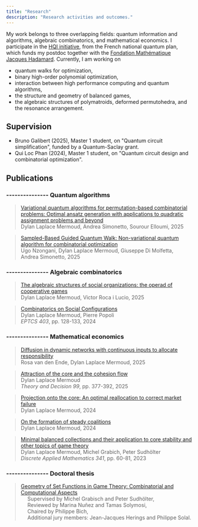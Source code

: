 ```yaml
---
title: "Research"
description: "Research activities and outcomes."
---
```


My work belongs to three overlapping fields: quantum information and algorithms, algebraic combinatorics, and mathematical economics. I participate in the [HQI initiative](https://www.hqi.fr/en/initiative/), from the French national quantum plan, which funds my postdoc together with the [Fondation Mathématique Jacques Hadamard](https://fondation-hadamard.fr/en/). Currently, I am working on 
- quantum walks for optimization, 
- binary high-order polynomial optimization, 
- interaction between high performance computing and quantum algorithms, 
- the structure and geometry of balanced games, 
- the algebraic structures of polymatroids, deformed permutohedra, and the resonance arrangement. 

## Supervision

- Bruno Galibert (2025), Master 1 student, on "Quantum circuit simplification", funded by a Quantum-Saclay grant.
- Qui Loc Phan (2024), Master 1 student, on "Quantum circuit design and combinatorial optimization". 

## Publications

### --------------- Quantum algorithms

> <span style="color: #008080">[Variational quantum algorithms for permutation-based combinatorial problems: Optimal ansatz generation with applications to quadratic assignment problems and beyond](https://arxiv.org/abs/2505.05981)</span><br>
Dylan Laplace Mermoud, Andrea Simonetto, Sourour Elloumi, 2025<br>

> <span style="color: #008080">[Sampled-Based Guided Quantum Walk: Non-variational quantum algorithm for combinatorial optimization](https://arxiv.org/abs/2509.15138)</span><br>
Ugo Nzongani, Dylan Laplace Mermoud, Giuseppe Di Molfetta, Andrea Simonetto, 2025<br>

### --------------- Algebraic combinatorics

> <span style="color: #008080">[The algebraic structures of social organizations: the operad of cooperative games](https://arxiv.org/abs/2507.01969)</span><br>
Dylan Laplace Mermoud, Victor Roca i Lucio, 2025<br>

> <span style="color: #008080">[Combinatorics on Social Configurations](https://cgi.cse.unsw.edu.au/~eptcs/paper.cgi?GASCom2024.27)</span><br>
Dylan Laplace Mermoud, Pierre Popoli<br>
*EPTCS 403*, pp. 128-133, 2024<br>

### --------------- Mathematical economics

> <span style="color: #008080">[Diffusion in dynamic networks with continuous inputs to allocate responsibility](https://shs.hal.science/halshs-05046082v1)</span><br>
Rosa van den Ende, Dylan Laplace Mermoud, 2025<br>

> <span style="color: #008080">[Attraction of the core and the cohesion flow](https://rdcu.be/evK06)</span><br>
Dylan Laplace Mermoud<br>
*Theory and Decision 99*, pp. 377-392, 2025<br>

> <span style="color: #008080">[Projection onto the core: An optimal reallocation to correct market failure](https://arxiv.org/abs/2411.11810v1)</span><br>
Dylan Laplace Mermoud, 2024

> <span style="color: #008080">[On the formation of steady coalitions](https://arxiv.org/abs/2410.05087v2)</span><br>
Dylan Laplace Mermoud, 2024

> <span style="color: #008080">[Minimal balanced collections and their application to core stability and other topics of game theory](https://doi.org/10.1016/j.dam.2023.07.025)</span><br>
Dylan Laplace Mermoud, Michel Grabich, Peter Sudhölter<br>
*Discrete Applied Mathematics 341*, pp. 60-81, 2023<br>

### --------------- Doctoral thesis

> <span style="color: #008080">[Geometry of Set Functions in Game Theory: Combinatorial and Computational Aspects](https://arxiv.org/abs/2301.02950)</span><br>
&emsp; Supervised by Michel Grabisch and Peter Sudhölter,<br>
&emsp; Reviewed by Marina Nuñez and Tamas Solymosi,<br>
&emsp; Chaired by Philippe Bich, <br>
&emsp; Additional jury members: Jean-Jacques Herings and Philippe Solal.
